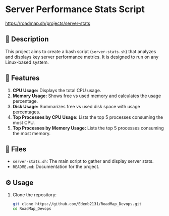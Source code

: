 # Server Performance Stats Script
https://roadmap.sh/projects/server-stats

## 📝 Description
This project aims to create a bash script (`server-stats.sh`) that analyzes and displays key server performance metrics. It is designed to run on any Linux-based system.

## 🚀 Features
1. **CPU Usage:** Displays the total CPU usage.
2. **Memory Usage:** Shows free vs used memory and calculates the usage percentage.
3. **Disk Usage:** Summarizes free vs used disk space with usage percentages.
4. **Top Processes by CPU Usage:** Lists the top 5 processes consuming the most CPU.
5. **Top Processes by Memory Usage:** Lists the top 5 processes consuming the most memory.

## 📂 Files
- `server-stats.sh`: The main script to gather and display server stats.
- `README.md`: Documentation for the project.

## ⚙️ Usage
1. Clone the repository:
   ```bash
   git clone https://github.com/Edenb2131/RoadMap_Devops.git
   cd RoadMap_Devops
